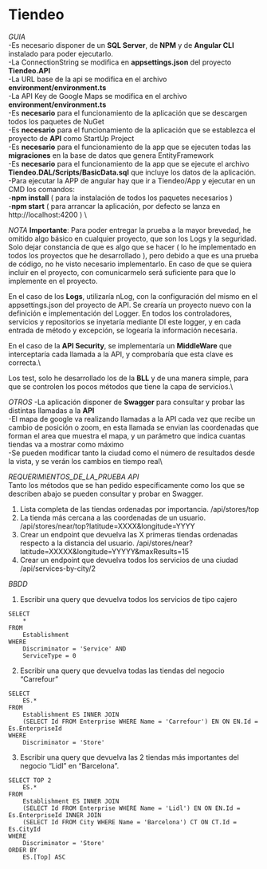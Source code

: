 # Tiendeo
_GUIA_\
-Es necesario disponer de un **SQL Server**, de **NPM** y de **Angular CLI** instalado para poder ejecutarlo.\
-La ConnectionString se modifica en **appsettings.json** del proyecto **Tiendeo.API**\
-La URL base de la api se modifica en el archivo **environment/environment.ts**\
-La API Key de Google Maps se modifica en el archivo **environment/environment.ts**\
-Es **necesario** para el funcionamiento de la aplicación que se descargen todos los paquetes de NuGet\
-Es **necesario** para el funcionamiento de la aplicación que se establezca el proyecto de **API** como StartUp Project\
-Es **necesario** para el funcionamiento de la app que se ejecuten todas las **migraciones** en la base de datos que genera EntityFramework\
-Es **necesario** para el funcionamiento de la app que se ejecute el archivo **Tiendeo.DAL/Scripts/BasicData.sql** que incluye los datos de la aplicación.\
-Para ejecutar la APP de angular hay que ir a Tiendeo/App y ejecutar en un CMD los comandos: \
	-**npm install** ( para la instalación de todos los paquetes necesarios ) \
	-**npm start** ( para arrancar la aplicación, por defecto se lanza en http://localhost:4200 ) \

_NOTA_
**Importante**: Para poder entregar la prueba a la mayor brevedad, he omitido algo básico en cualquier proyecto, que son los Logs y la seguridad.
Solo dejar constancia de que es algo que se hacer ( lo he implementado en todos los proyectos que he desarrollado ), pero debido a que es una prueba de código, no he visto necesario implementarlo.
En caso de que se quiera incluir en el proyecto, con comunicarmelo será suficiente para que lo implemente en el proyecto.

En el caso de los **Logs**, utilizaría nLog, con la configuración del mismo en el appsettings.json del proyecto de API. Se crearía un proyecto nuevo con la definición e implementación del Logger.
En todos los controladores, servicios y repositorios se inyetaría mediante DI este logger, y en cada entrada de método y excepción, se logearía la información necesaria.

En el caso de la **API Security**, se implementaría un **MiddleWare** que interceptaría cada llamada a la API, y comprobaría que esta clave es correcta.\

Los test, solo he desarrollado los de la **BLL** y de una manera simple, para que se controlen los pocos métodos que tiene la capa de servicios.\


_OTROS_
-La aplicación disponer de **Swagger** para consultar y probar las distintas llamadas a la **API**\
-El mapa de google va realizando llamadas a la API cada vez que recibe un cambio de posición o zoom, en esta llamada se envian las coordenadas que forman el area que muestra el mapa, y un parámetro que indica cuantas tiendas va a mostrar como máximo\
-Se pueden modificar tanto la ciudad como el número de resultados desde la vista, y se verán los cambios en tiempo real\

_REQUERIMIENTOS_DE_LA_PRUEBA_
_API_   
Tanto los métodos que se han pedido específicamente como los que se describen abajo se pueden consultar y probar en Swagger.
1. Lista completa de las tiendas ordenadas por importancia.
/api/stores/top
2. La tienda más cercana a las coordenadas de un usuario.
/api/stores/near/top?latitude=XXXX&longitude=YYYY
3. Crear un endpoint que devuelva las X primeras tiendas ordenadas respecto a la distancia del usuario.
/api/stores/near?latitude=XXXXX&longitude=YYYYY&maxResults=15
4. Crear un endpoint que devuelva todos los servicios de una ciudad
/api/services-by-city/2

_BBDD_
1. Escribir una query que devuelva todos los servicios de tipo cajero
```
SELECT 
	* 
FROM 
	Establishment 
WHERE 
	Discriminator = 'Service' AND 
	ServiceType = 0
```

2. Escribir una query que devuelva todas las tiendas del negocio “Carrefour”
```
SELECT 
	ES.* 
FROM 
	Establishment ES INNER JOIN
	(SELECT Id FROM Enterprise WHERE Name = 'Carrefour') EN ON EN.Id = Es.EnterpriseId
WHERE 
	Discriminator = 'Store'
```

3. Escribir una query que devuelva las 2 tiendas más importantes del negocio “Lidl” en “Barcelona”.
```
SELECT TOP 2
	ES.* 
FROM 
	Establishment ES INNER JOIN
	(SELECT Id FROM Enterprise WHERE Name = 'Lidl') EN ON EN.Id = Es.EnterpriseId INNER JOIN
	(SELECT Id FROM City WHERE Name = 'Barcelona') CT ON CT.Id = Es.CityId
WHERE 
	Discriminator = 'Store'
ORDER BY
	ES.[Top] ASC
```
